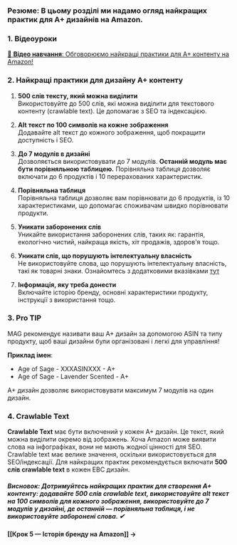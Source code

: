 ### **Резюме**: В цьому розділі ми надамо огляд найкращих практик для A+ дизайнів на Amazon.

### **1. Відеоуроки**

[🎥 **Відео навчання**: Обговорюємо найкращі практики для A+ контенту на Amazon!](https://www.youtube.com/watch?v=03goS8Lp--A&t)

### **2. Найкращі практики для дизайну A+ контенту**

1. **500 слів тексту, який можна виділити**  
    Використовуйте до 500 слів, які можна виділити для текстового контенту (crawlable text). Це допомагає з SEO та індексацією.
    
2. **Alt текст по 100 символів на кожне зображення**  
    Додавайте alt текст до кожного зображення, щоб покращити доступність і SEO.
    
3. **До 7 модулів в дизайні**  
    Дозволяється використовувати до 7 модулів. **Останній модуль має бути порівняльною таблицею.** Порівняльна таблиця дозволяє включати до 6 продуктів і 10 перерахованих характеристик.
    
4. **Порівняльна таблиця**  
    Порівняльна таблиця дозволяє вам порівнювати до 6 продуктів, із 10 характеристиками, що допомагає споживачам швидко порівнювати продукти.
    
5. **Уникати заборонених слів**  
    Уникайте використання заборонених слів, таких як: гарантія, екологічно чистий, найкраща якість, хіт продажів, здоров'я тощо.
    
6. **Уникати слів, що порушують інтелектуальну власність**  
    Не використовуйте слова, що порушують інтелектуальну власність, такі як товарні знаки. Ознайомтесь з додатковими вказівками [тут](https://sellercentral.amazon.com/ap/signin?clientContext=130-9014780-2460638&openid.pape.max_auth_age=0&openid.return_to=https%3A%2F%2Fsellercentral.amazon.com%2Fhelp%2Fhub%2Freference%2FGGW8U76SSNTRTBX7%3Fmons_sel_mkid%3Damzn1.mp.o.ATVPDKIKX0DER%26mons_sel_mcid%3Damzn1.merchant.o.A14CUC1LRMCT6S%26mons_sel_persist%3Dtrue%26stck%3DNA&openid.identity=http%3A%2F%2Fspecs.openid.net%2Fauth%2F2.0%2Fidentifier_select&openid.assoc_handle=sc_na_amazon_v2&openid.mode=checkid_setup&language=en_US&openid.claimed_id=http%3A%2F%2Fspecs.openid.net%2Fauth%2F2.0%2Fidentifier_select&pageId=sc_amazon_v3_unified&openid.ns=http%3A%2F%2Fspecs.openid.net%2Fauth%2F2.0&ssoResponse=eyJ6aXAiOiJERUYiLCJlbmMiOiJBMjU2R0NNIiwiYWxnIjoiQTI1NktXIn0._ZicBFZWpan41iSMygUX5zYyWk-d4_E-qNX1fO7MW1OITltwisrTXQ.gew66yJnHq9M7bIO.R75-eVe7qOcVsY8_6DDaL_Zb7eQh_xdGYrQSUVAKhhLMwIQyqjExwEmQljcNPBVlY0C6VL9yTGRFqF8msx4GsoD69MIOzt4OXb4Lh49ynIqYxR7fQvkJ5ROK_wB-L7BkyinvU7S6iC1lF7pPYkRoKwolvA26eYgRA9Ykm2nkeCvxY5F_zocaUVNwPvf6vro0-wiH47hlag.fSOsDDGsA5CR9IIHkhW61A#mnd_2jc_jcb__section_hd5_4cd_vtb)
    
7. **Інформація, яку треба донести**  
    Включайте історію бренду, основні характеристики продукту, інструкції з використання тощо.
    

### **3. Pro TIP**

MAG рекомендує називати ваш A+ дизайн за допомогою ASIN та типу продукту, щоб ваші дизайни були організовані і легкі для управління!

**Приклад імен**:

- Age of Sage - XXXASINXXX - A+
- Age of Sage - Lavender Scented - A+

A+ дизайн дозволяє використовувати максимум 7 модулів на один дизайн.

### **4. Crawlable Text**

**Crawlable Text** має бути включений у кожен A+ дизайн. Це текст, який можна виділити окремо від зображень. Хоча Amazon може виявити слова на інфографіках, вони не мають жодної цінності для SEO. Crawlable text має велике значення, оскільки використовується для SEO/індексації. Для найкращих практик рекомендується включати **500 слів crawlable text** в кожен EBC дизайн.

##### **Висновок**: Дотримуйтесь найкращих практик для створення A+ контенту: додавайте 500 слів crawlable text, використовуйте alt текст на 100 символів для кожного зображення, використовуйте до 7 модулів у дизайні, де останній — порівняльна таблиця, і не використовуйте заборонені слова. ✔

**[[Крок 5 — Історія бренду на Amazon]] →**

